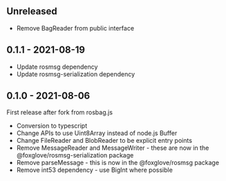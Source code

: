 ## Unreleased

- Remove BagReader from public interface

## 0.1.1 - 2021-08-19

- Update rosmsg dependency
- Update rosmsg-serialization dependency

## 0.1.0 - 2021-08-06

First release after fork from rosbag.js

- Conversion to typescript
- Change APIs to use Uint8Array instead of node.js Buffer
- Change FileReader and BlobReader to be explicit entry points
- Remove MessageReader and MessageWriter - these are now in the @foxglove/rosmsg-serialization package
- Remove parseMessage - this is now in the @foxglove/rosmsg package
- Remove int53 dependency - use BigInt where possible
